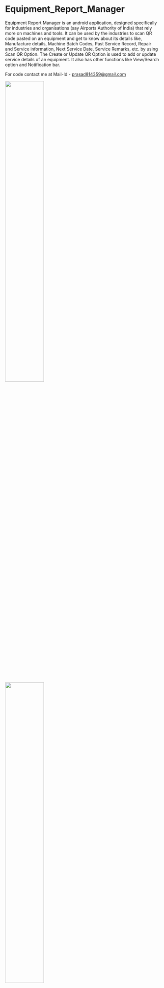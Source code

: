# Equipment_Report_Manager
Equipment Report Manager is an android application, designed specifically for industries and organisations (say Airports Authority of India) that rely more on machines and tools. It can be used by the industries to scan QR code pasted on an equipment and get to know about its details like, Manufacture details, Machine Batch Codes, Past Service Record, Repair and Service information, Next Service Date, Service Remarks, etc. by using Scan QR Option. The Create or Update QR Option is used to add or update service details of an equipment. It also has other functions like View/Search option and Notification bar.

For code contact me at
Mail-Id - prasad814359@gmail.com


<img src = "images/login1.jpg" height=50% width=50% >
<img src = "images/reg.jpg" height=50% width=50% >
<img src = "images/login2.jpg" height=50% width=50% >
<img src = "images/dashboard.jpg" height=50% width=50% >
<img src = "images/user.jpg" height=50% width=50% >
<img src = "images/info.jpg" height=50% width=50% >
<img src = "images/info2.jpg" height=50% width=50% >
<img src = "images/reg.jpg" height=50% width=50% >
<img src = "images/about.jpg" height=50% width=50% >
<img src = "images/add.jpg" height=50% width=50% >
